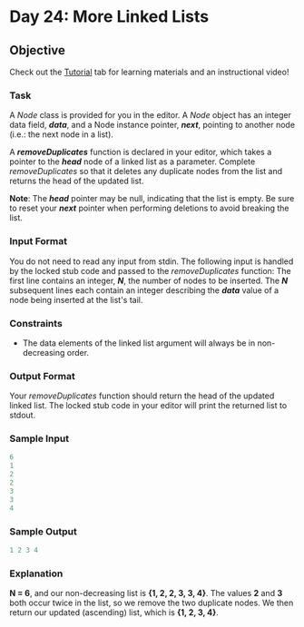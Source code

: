 # Day 24: More Linked Lists

## Objective 
Check out the [Tutorial](https://www.hackerrank.com/challenges/30-linked-list-deletion/tutorial) tab for learning materials and an instructional video!

### Task 
A *Node* class is provided for you in the editor. A *Node* object has an integer data field, **_data_**, and a Node instance pointer, **_next_**, pointing to another node (i.e.: the next node in a list).

A **_removeDuplicates_** function is declared in your editor, which takes a pointer to the **_head_** node of a linked list as a parameter. Complete *removeDuplicates* so that it deletes any duplicate nodes from the list and returns the head of the updated list.

**Note**: The **_head_** pointer may be null, indicating that the list is empty. Be sure to reset your **_next_** pointer when performing deletions to avoid breaking the list.


### Input Format

You do not need to read any input from stdin. The following input is handled by the locked stub code and passed to the *removeDuplicates* function: 
The first line contains an integer, **_N_**, the number of nodes to be inserted. 
The **_N_** subsequent lines each contain an integer describing the **_data_** value of a node being inserted at the list's tail.

### Constraints

 - The data elements of the linked list argument will always be in non-decreasing order.

### Output Format

Your *removeDuplicates* function should return the head of the updated linked list. The locked stub code in your editor will print the returned list to stdout.

### Sample Input
```Python
6
1
2
2
3
3
4
```

### Sample Output
```Python
1 2 3 4 
```

### Explanation

**N = 6**, and our non-decreasing list is **{1, 2, 2, 3, 3, 4}**. The values **2** and **3** both occur twice in the list, so we remove the two duplicate nodes. We then return our updated (ascending) list, which is **{1, 2, 3, 4}**.
